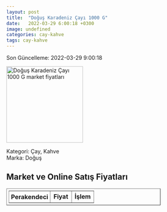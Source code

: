 ```yaml
---
layout: post
title:  "Doğuş Karadeniz Çayı 1000 G"
date:   2022-03-29 6:00:18 +0300
image: undefined
categories: cay-kahve
tags: cay-kahve
---
```


Son Güncelleme: 2022-03-29 9:00:18

<img src="undefined" width="200" alt="Doğuş Karadeniz Çayı 1000 G market fiyatları" />

Kategori: Çay, Kahve
<br />
Marka: Doğuş

<h2>Market ve Online Satış Fiyatları</h2>

<table border="1" style="padding: 5px;width:80%;">
  <tr>
    <td style="padding: 5px;"><strong>Perakendeci</strong></td>
    <td><strong>Fiyat</strong></td>
    <td><strong>İşlem</strong></td>
  </tr>
  
</table>
